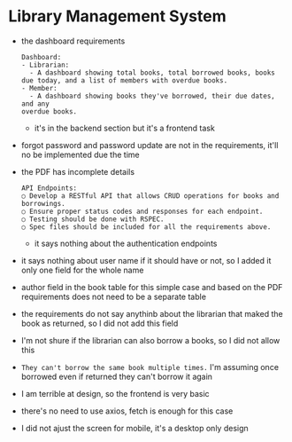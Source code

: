 # Library Management System

* the dashboard requirements
  ```
  Dashboard:
  - Librarian:
    - A dashboard showing total books, total borrowed books, books due today, and a list of members with overdue books.
  - Member:
    - A dashboard showing books they've borrowed, their due dates, and any
  overdue books.
  ```
  * it's in the backend section but it's a frontend task

* forgot password and password update are not in the requirements, it'll no be implemented due the time

* the PDF has incomplete details
  ```
  API Endpoints:
  ○ Develop a RESTful API that allows CRUD operations for books and borrowings.
  ○ Ensure proper status codes and responses for each endpoint.
  ○ Testing should be done with RSPEC.
  ○ Spec files should be included for all the requirements above.

  ```
  * it says nothing about the authentication endpoints

* it says nothing about user name if it should have or not, so I added it only one field for the whole name

* author field in the book table for this simple case and based on the PDF requirements does not need to be a separate table

* the requirements do not say anythinb about the librarian that maked the book as returned, so I did not add this field
* I'm not shure if the librarian can also borrow a books, so I did not allow this
* `They can't borrow the same book multiple times.` I'm assuming once borrowed even if returned they can't borrow it again
* I am terrible at design, so the frontend is very basic
* there's no need to use axios, fetch is enough for this case
* I did not ajust the screen for mobile, it's a desktop only design
